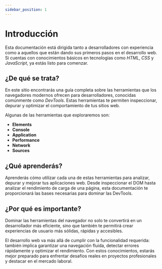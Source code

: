 ```yaml
---
sidebar_position: 1
---
```


# Introducción

Esta documentación está dirigida tanto a desarrolladores con experiencia como a aquellos que están dando sus primeros pasos en el desarrollo web. Si cuentas con conocimientos básicos en tecnologías como *HTML*, *CSS* y *JavaScript*, ya estás listo para comenzar.

## ¿De qué se trata?

En este sitio encontrarás una guía completa sobre las herramientas que los navegadores modernos ofrecen para desarrolladores, conocidas comúnmente como *DevTools*. Estas herramientas te permiten inspeccionar, depurar y optimizar el comportamiento de tus sitios web.

Algunas de las herramientas que exploraremos son:

- **Elements**
- **Console**
- **Application**
- **Performance**
- **Network**
- **Sources**

## ¿Qué aprenderás?

Aprenderás cómo utilizar cada una de estas herramientas para analizar, depurar y mejorar tus aplicaciones web. Desde inspeccionar el DOM hasta analizar el rendimiento de carga de una página, esta documentación te proporcionará las bases necesarias para dominar las DevTools.

## ¿Por qué es importante?

Dominar las herramientas del navegador no solo te convertirá en un desarrollador más eficiente, sino que también te permitirá crear experiencias de usuario más sólidas, rápidas y accesibles. 

El desarrollo web va más allá de cumplir con la funcionalidad requerida: también implica garantizar una navegación fluida, detectar errores rápidamente y optimizar el rendimiento. Con estos conocimientos, estarás mejor preparado para enfrentar desafíos reales en proyectos profesionales y destacar en el mercado laboral.